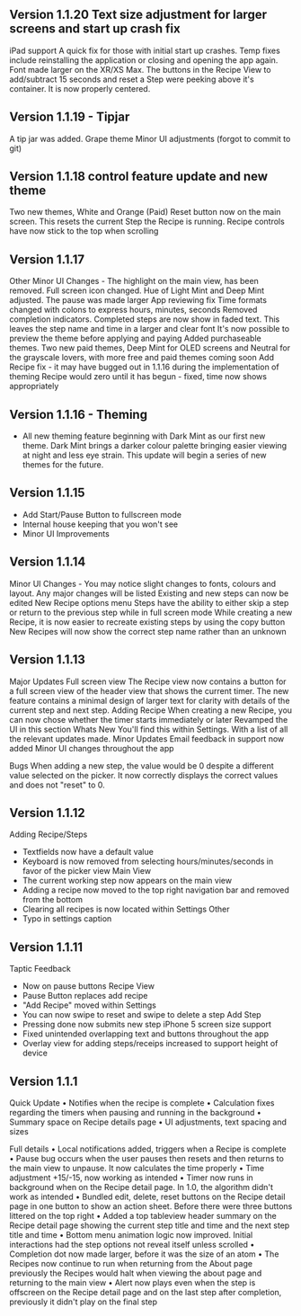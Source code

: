 ## Version 1.1.20 Text size adjustment for larger screens and start up crash fix
iPad support
A quick fix for those with initial start up crashes. Temp fixes include reinstalling the application or closing and opening the app again.
Font made larger on the XR/XS Max.
The buttons in the Recipe View to add/subtract 15 seconds and reset a Step were peeking above it's container. It is now properly centered.

## Version 1.1.19 - Tipjar
A tip jar was added.
Grape theme
Minor UI adjustments
(forgot to commit to git)

## Version 1.1.18 control feature update and new theme
Two new themes, White and Orange (Paid)
Reset button now on the main screen. This resets the current Step the Recipe is running.
Recipe controls have now stick to the top when scrolling

## Version 1.1.17 
Other Minor UI Changes - The highlight on the main view, has been removed. Full screen icon changed. Hue of Light Mint and Deep Mint adjusted. The pause was made larger
App reviewing fix
Time formats changed with colons to express hours, minutes, seconds
Removed completion indicators. Completed steps are now show in faded text. This leaves the step name and time in a larger and clear font
It's now possible to preview the theme before applying and paying
Added purchaseable themes. Two new paid themes, Deep Mint for OLED screens and Neutral for the grayscale lovers, with more free and paid themes coming soon
Add Recipe fix - it may have bugged out in 1.1.16 during the implementation of theming
Recipe would zero until it has begun - fixed, time now shows appropriately

## Version 1.1.16 - Theming
- All new theming feature beginning with Dark Mint as our first new theme. Dark Mint brings a darker colour palette bringing easier viewing at night and less eye strain. This update will begin a series of new themes for the future.

## Version 1.1.15
- Add Start/Pause Button to fullscreen mode
- Internal house keeping that you won't see
- Minor UI Improvements

## Version 1.1.14

Minor UI Changes - You may notice slight changes to fonts, colours and layout. Any major changes will be listed
Existing and new steps can now be edited
New Recipe options menu
Steps have the ability to either skip a step or return to the previous step while in full screen mode
While creating a new Recipe, it is now easier to recreate existing steps by using the copy button
New Recipes will now show the correct step name rather than an unknown

## Version 1.1.13 

Major Updates
Full screen view
The Recipe view now contains a button for a full screen view of the header view that shows the current timer. The new feature contains a minimal design of larger text for clarity with details of the current step and next step.
Adding Recipe
When creating a new Recipe, you can now chose whether the timer starts immediately or later
Revamped the UI in this section
Whats New
You'll find this within Settings. With a list of all the relevant updates made.
Minor Updates
Email feedback in support now added
Minor UI changes throughout the app

Bugs
When adding a new step, the value would be 0 despite a different value selected on the picker. It now correctly displays the correct values and does not "reset" to 0.

## Version 1.1.12
Adding Recipe/Steps
- Textfields now have a default value
- Keyboard is now removed from selecting hours/minutes/seconds in favor of the picker view
Main View    
- The current working step now appears on the main view
- Adding a recipe now moved to the top right navigation bar and removed from the bottom
- Clearing all recipes is now located within Settings
Other
- Typo in settings caption


## Version 1.1.11
Taptic Feedback
- Now on pause buttons
Recipe View
- Pause Button replaces add recipe
- "Add Recipe" moved within Settings
- You can now swipe to reset and swipe to delete a step
Add Step
-  Pressing done now submits new step
iPhone 5 screen size support
- Fixed unintended overlapping text and buttons throughout the app
- Overlay view for adding steps/receips increased to support height of device

## Version 1.1.1
Quick Update
• Notifies when the recipe is complete
• Calculation fixes regarding the timers when pausing and running in the background
• Summary space on Recipe details page
• UI adjustments, text spacing and sizes

Full details
• Local notifications added, triggers when a Recipe is complete
• Pause bug occurs when the user pauses then resets and then returns to the main view to unpause. It now calculates the time properly
• Time adjustment +15/-15, now working as intended
• Timer now runs in background when on the Recipe detail page. In 1.0, the algorithm didn't work as intended
• Bundled edit, delete, reset buttons on the Recipe detail page in one button to show an action sheet. Before there were three buttons littered on the top right
• Added a top tableview header summary on the Recipe detail page showing the current step title and time and the next step title and time
• Bottom menu animation logic now improved. Initial interactions had the step options not reveal itself unless scrolled
• Completion dot now made larger, before it was the size of an atom
• The Recipes now continue to run when returning from the About page previously the Recipes would halt when viewing the about page and returning to the main view
• Alert now plays even when the step is offscreen on the Recipe detail page and on the last step after completion, previously it didn't play on the final step

